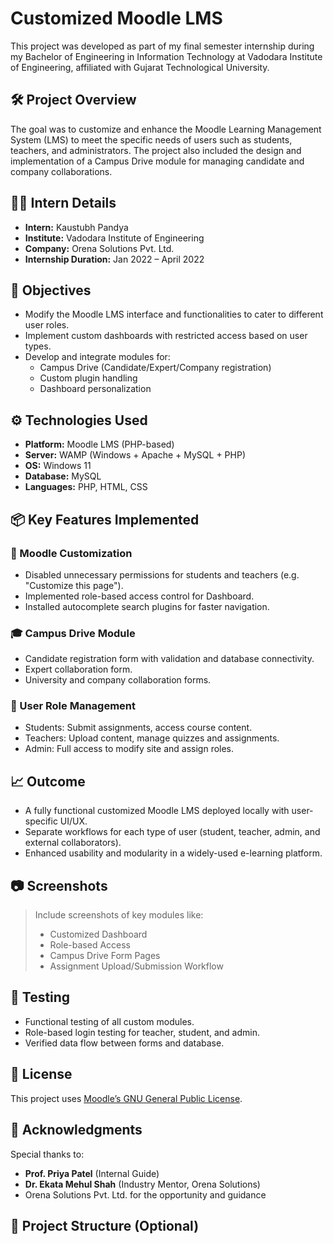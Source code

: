 # Customized Moodle LMS

This project was developed as part of my final semester internship during my Bachelor of Engineering in Information Technology at Vadodara Institute of Engineering, affiliated with Gujarat Technological University.

## 🛠️ Project Overview

The goal was to customize and enhance the Moodle Learning Management System (LMS) to meet the specific needs of users such as students, teachers, and administrators. The project also included the design and implementation of a Campus Drive module for managing candidate and company collaborations.

## 👨‍💻 Intern Details

- **Intern:** Kaustubh Pandya  
- **Institute:** Vadodara Institute of Engineering  
- **Company:** Orena Solutions Pvt. Ltd.  
- **Internship Duration:** Jan 2022 – April 2022

## 🎯 Objectives

- Modify the Moodle LMS interface and functionalities to cater to different user roles.
- Implement custom dashboards with restricted access based on user types.
- Develop and integrate modules for:
  - Campus Drive (Candidate/Expert/Company registration)
  - Custom plugin handling
  - Dashboard personalization

## ⚙️ Technologies Used

- **Platform:** Moodle LMS (PHP-based)
- **Server:** WAMP (Windows + Apache + MySQL + PHP)
- **OS:** Windows 11
- **Database:** MySQL
- **Languages:** PHP, HTML, CSS

## 📦 Key Features Implemented

### 🧩 Moodle Customization
- Disabled unnecessary permissions for students and teachers (e.g. "Customize this page").
- Implemented role-based access control for Dashboard.
- Installed autocomplete search plugins for faster navigation.

### 🎓 Campus Drive Module
- Candidate registration form with validation and database connectivity.
- Expert collaboration form.
- University and company collaboration forms.

### 🔐 User Role Management
- Students: Submit assignments, access course content.
- Teachers: Upload content, manage quizzes and assignments.
- Admin: Full access to modify site and assign roles.

## 📈 Outcome

- A fully functional customized Moodle LMS deployed locally with user-specific UI/UX.
- Separate workflows for each type of user (student, teacher, admin, and external collaborators).
- Enhanced usability and modularity in a widely-used e-learning platform.

## 📷 Screenshots

> Include screenshots of key modules like:
> - Customized Dashboard
> - Role-based Access
> - Campus Drive Form Pages
> - Assignment Upload/Submission Workflow

## 🧪 Testing

- Functional testing of all custom modules.
- Role-based login testing for teacher, student, and admin.
- Verified data flow between forms and database.

## 🧾 License

This project uses [Moodle’s GNU General Public License](https://www.gnu.org/licenses/gpl-3.0.html).

## 🙏 Acknowledgments

Special thanks to:
- **Prof. Priya Patel** (Internal Guide)
- **Dr. Ekata Mehul Shah** (Industry Mentor, Orena Solutions)
- Orena Solutions Pvt. Ltd. for the opportunity and guidance





## 📂 Project Structure (Optional)

